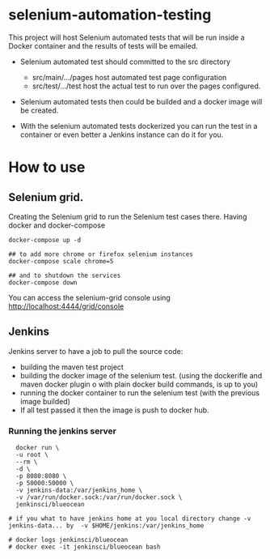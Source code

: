 # selenium-automation-testing
This project will host Selenium automated tests that will be run inside a Docker container and the results of tests will be emailed.

- Selenium automated test should committed to the src directory
  - src/main/.../pages host automated test page configuration
  - src/test/.../test  host the actual test to run over the pages configured.

- Selenium automated tests then could be builded and a docker image will be created.

- With the selenium automated tests dockerized you can run the test in a container or even better a Jenkins instance can do it for you.

# How to use

## Selenium grid.
Creating the Selenium grid to run the Selenium test cases there. Having docker and docker-compose

```
docker-compose up -d

## to add more chrome or firefox selenium instances
docker-compose scale chrome=5

## and to shutdown the services
docker-compose down

```

You can access the selenium-grid console using [http://localhost:4444/grid/console](http://localhost:4444/grid/console)

## Jenkins

Jenkins server to have a job to pull the source code:

  - building the maven test project
  - building the docker image of the selenium test. (using  the dockerifle and maven docker plugin o with plain docker build commands, is up to you)
  - running the docker container to run the selenium test (with the previous image builded)
  - If all test passed it then the image is push to docker hub.

### Running the jenkins server
```
  docker run \
  -u root \
  --rm \
  -d \
  -p 8080:8080 \
  -p 50000:50000 \
  -v jenkins-data:/var/jenkins_home \
  -v /var/run/docker.sock:/var/run/docker.sock \
  jenkinsci/blueocean

# if you what to have jenkins home at you local directory change -v jenkins-data... by  -v $HOME/jenkins:/var/jenkins_home

# docker logs jenkinsci/blueocean
# docker exec -it jenkinsci/blueocean bash


```
